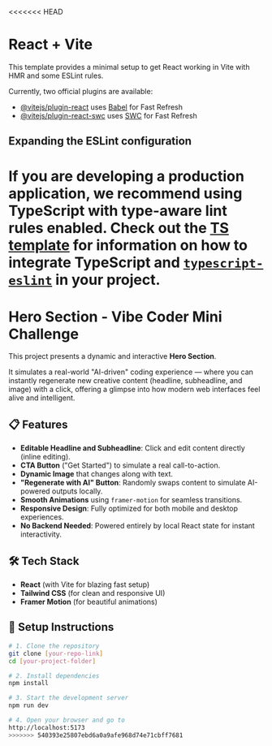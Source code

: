 <<<<<<< HEAD
# React + Vite

This template provides a minimal setup to get React working in Vite with HMR and some ESLint rules.

Currently, two official plugins are available:

- [@vitejs/plugin-react](https://github.com/vitejs/vite-plugin-react/blob/main/packages/plugin-react) uses [Babel](https://babeljs.io/) for Fast Refresh
- [@vitejs/plugin-react-swc](https://github.com/vitejs/vite-plugin-react/blob/main/packages/plugin-react-swc) uses [SWC](https://swc.rs/) for Fast Refresh

## Expanding the ESLint configuration

If you are developing a production application, we recommend using TypeScript with type-aware lint rules enabled. Check out the [TS template](https://github.com/vitejs/vite/tree/main/packages/create-vite/template-react-ts) for information on how to integrate TypeScript and [`typescript-eslint`](https://typescript-eslint.io) in your project.
=======
# Hero Section - Vibe Coder Mini Challenge

This project presents a dynamic and interactive **Hero Section**.

It simulates a real-world "AI-driven" coding experience — where you can instantly regenerate new creative content (headline, subheadline, and image) with a click, offering a glimpse into how modern web interfaces feel alive and intelligent.

## 📋 Features
- **Editable Headline and Subheadline**: Click and edit content directly (inline editing).
- **CTA Button** ("Get Started") to simulate a real call-to-action.
- **Dynamic Image** that changes along with text.
- **"Regenerate with AI" Button**: Randomly swaps content to simulate AI-powered outputs locally.
- **Smooth Animations** using `framer-motion` for seamless transitions.
- **Responsive Design**: Fully optimized for both mobile and desktop experiences.
- **No Backend Needed**: Powered entirely by local React state for instant interactivity.

## 🛠️ Tech Stack
- **React** (with Vite for blazing fast setup)
- **Tailwind CSS** (for clean and responsive UI)
- **Framer Motion** (for beautiful animations)

## 🚀 Setup Instructions

```bash
# 1. Clone the repository
git clone [your-repo-link]
cd [your-project-folder]

# 2. Install dependencies
npm install

# 3. Start the development server
npm run dev

# 4. Open your browser and go to
http://localhost:5173
>>>>>>> 540393e25807ebd6a0a9afe968d74e71cbff7681
